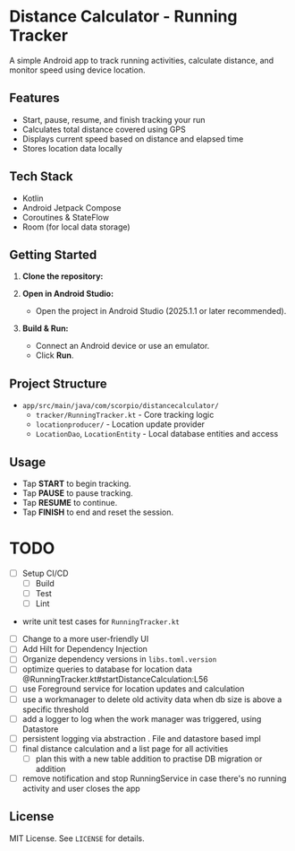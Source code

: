# Distance Calculator - Running Tracker

A simple Android app to track running activities, calculate distance, and monitor speed using device location.

## Features

- Start, pause, resume, and finish tracking your run
- Calculates total distance covered using GPS
- Displays current speed based on distance and elapsed time
- Stores location data locally

## Tech Stack

- Kotlin
- Android Jetpack Compose
- Coroutines & StateFlow
- Room (for local data storage)

## Getting Started

1. **Clone the repository:**
2. **Open in Android Studio:**
   - Open the project in Android Studio (2025.1.1 or later recommended).

3. **Build & Run:**
   - Connect an Android device or use an emulator.
   - Click **Run**.

## Project Structure

- `app/src/main/java/com/scorpio/distancecalculator/`
  - `tracker/RunningTracker.kt` - Core tracking logic
  - `locationproducer/` - Location update provider
  - `LocationDao`, `LocationEntity` - Local database entities and access

## Usage

- Tap **START** to begin tracking.
- Tap **PAUSE** to pause tracking.
- Tap **RESUME** to continue.
- Tap **FINISH** to end and reset the session.


# TODO

- [ ] Setup CI/CD
  - [ ] Build
  - [ ] Test
  - [ ] Lint
- write unit test cases for `RunningTracker.kt`
- [ ] Change to a more user-friendly UI
- [ ] Add Hilt for Dependency Injection
- [ ] Organize dependency versions in `libs.toml.version`
- [ ] optimize queries to database for location data @RunningTracker.kt#startDistanceCalculation:L56
- [ ] use Foreground service for location updates and calculation 
- [ ] use a workmanager to delete old activity data when db size is above a specific threshold
- [ ] add a logger to log when the work manager was triggered, using Datastore
- [ ] persistent logging via abstraction . File and datastore based impl
- [ ] final distance calculation and a list page for all activities 
  - [ ] plan this with a new table addition to practise DB migration or addition
- [ ] remove notification and stop RunningService in case there's no running activity and user closes the app 

## License

MIT License. See `LICENSE` for details.